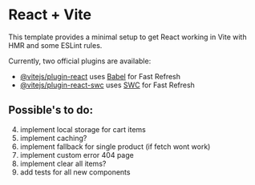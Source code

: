 # React + Vite

This template provides a minimal setup to get React working in Vite with HMR and some ESLint rules.

Currently, two official plugins are available:

- [@vitejs/plugin-react](https://github.com/vitejs/vite-plugin-react/blob/main/packages/plugin-react/README.md) uses [Babel](https://babeljs.io/) for Fast Refresh
- [@vitejs/plugin-react-swc](https://github.com/vitejs/vite-plugin-react-swc) uses [SWC](https://swc.rs/) for Fast Refresh

## Possible's to do:

4. implement local storage for cart items
5. implement caching?
7. implement fallback for single product (if fetch wont work)
8. implement custom error 404 page
9. implement clear all items?
10. add tests for all new components
